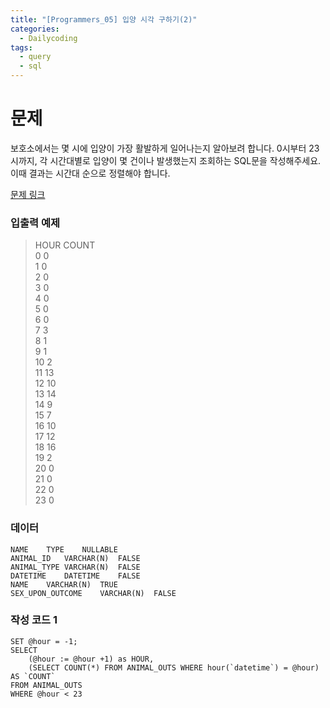 ```yaml
---
title: "[Programmers_05] 입양 시각 구하기(2)"
categories:
  - Dailycoding
tags:
  - query
  - sql
---
```


# 문제
보호소에서는 몇 시에 입양이 가장 활발하게 일어나는지 알아보려 합니다. 0시부터 23시까지, 각 시간대별로 입양이 몇 건이나 발생했는지 조회하는 SQL문을 작성해주세요. 이때 결과는 시간대 순으로 정렬해야 합니다.

[문제 링크](https://programmers.co.kr/learn/courses/30/lessons/59413)

### 입출력 예제
> HOUR	COUNT  
0	0  
1	0  
2	0  
3	0  
4	0  
5	0  
6	0  
7	3  
8	1  
9	1  
10	2  
11	13  
12	10  
13	14  
14	9  
15	7  
16	10  
17	12  
18	16  
19	2  
20	0  
21	0  
22	0  
23	0  


### 데이터
```
NAME	TYPE	NULLABLE  
ANIMAL_ID	VARCHAR(N)	FALSE  
ANIMAL_TYPE	VARCHAR(N)	FALSE  
DATETIME	DATETIME	FALSE  
NAME	VARCHAR(N)	TRUE  
SEX_UPON_OUTCOME	VARCHAR(N)	FALSE  
```

### 작성 코드 1
```
SET @hour = -1;
SELECT
    (@hour := @hour +1) as HOUR,
    (SELECT COUNT(*) FROM ANIMAL_OUTS WHERE hour(`datetime`) = @hour) AS `COUNT`
FROM ANIMAL_OUTS
WHERE @hour < 23
```
